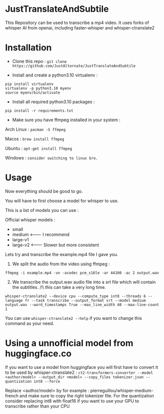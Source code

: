 # JustTranslateAndSubtile

This Repository can be used to transcribe a mp4 video.
It uses forks of whisper AI from openai, including faster-whisper and whisper-ctranslate2

# Installation

- Clone this repo :
```git clone https://github.com/JustAlternate/JustTranslateAndSubtile```

- Install and create a python3.10 virtualenv :

```pip install virtualenv```  
```virtualenv -p python3.10 myenv```  
```source myenv/bin/activate```  

- Install all required python3.10 packages :

```pip install -r requirements.txt```

- Make sure you have ffmpeg installed in your system :

Arch Linux : `pacman -S ffmpeg`

Macos : `brew install ffmpeg`

Ubuntu : `apt-get install ffmpeg`

Windows : `consider switching to linux bro.`

# Usage

Now everything should be good to go.

You will have to first choose a model for whisper to use.

This is a list of models you can use :

Official whisper models :
- small
- medium  <--- I recommend
- large-v1
- large-v2 <--- Slower but more consistent

Lets try and transcribe the example.mp4 file I gave you.

1) We split the audio from the video using ffmpeg : 

```ffmpeg -i example.mp4 -vn -acodec pcm_s16le -ar 44100 -ac 2 output.wav```

2) We transcribe the output.wav audio file into a srt file which will contain the subtitles. /!\ this can take a very long time.

```
whisper-ctranslate2 --device cpu --compute_type int8 --threads 6 --language fr --task transcribe --output_format srt --model medium output.wav --word_timestamps True --max_line_width 40 --max-line-count 1
```

You can use `whisper-ctranslate2 --help` if you want to change this command as your need.

# Using a unnofficial model from huggingface.co

If you want to use a model from huggingface you will first have to convert it to be used by whisper-ctranslate2 :
```ct2-transformers-converter --model <author/model> --output_dir <model> --copy_files tokenizer.json --quantization int8 --force```

Replace <author/model> by for example : pierreguillou/whisper-medium-french and make sure to copy the right tokenizer file.
For the quantization consider replacing int8 with float16 if you want to use your GPU to transcribe rather than your CPU

